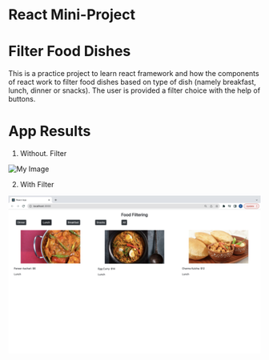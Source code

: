 # React Mini-Project

# Filter Food Dishes

This is a practice project to learn react framework and how the components of react work to filter food dishes based on type of dish (namely breakfast, lunch, dinner or snacks). The user is provided a filter choice with the help of buttons. 

# App Results

1. Without. Filter

![My Image](noFilter.png)


2. With Filter

![My Image](filter.png)
